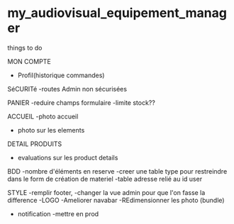 # my_audiovisual_equipement_manager
things to do

MON COMPTE
- Profil(historique commandes)

SéCURITé
-routes Admin non sécurisées  

PANIER
-reduire champs formulaire
-limite stock??

ACCUEIL
-photo accueil
- photo sur les elements

DETAIL PRODUITS
- evaluations sur les product details

BDD
-nombre d'éléments en reserve
-creer une table type pour restreindre dans le form de création de materiel
-table adresse relié au id user

STYLE
-remplir footer,
-changer la vue admin pour que l'on fasse la difference
-LOGO
-Ameliorer navabar
-REdimensionner les photo (bundle)


- notification 
-mettre en prod


